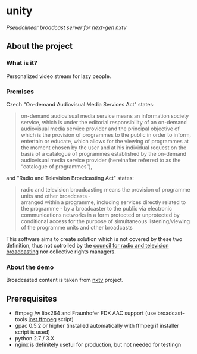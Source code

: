 unity
=====

*Pseudolinear broadcast server for next-gen nxtv*

About the project
-----------------

### What is it?

Personalized video stream for lazy people.


### Premises

Czech "On-demand Audiovisual Media Services Act" states:

> on-demand audiovisual media service means an information society service, which is under the
> editorial responsibility of an on-demand audiovisual media service provider and the principal
> objective of which is the provision of programmes to the public in order to inform, entertain or
> educate, which allows for the viewing of programmes at the moment chosen by the user and at his
> individual request on the basis of a catalogue of programmes established by the on-demand
> audiovisual media service provider (hereinafter referred to as the “catalogue of programmes”), 

and "Radio and Television Broadcasting Act" states:

> radio and television broadcasting means the provision of programme units and other broadcasts -  
> arranged within a programme, including services directly related to the programme - by a
> broadcaster to the public via electronic communications networks in a form protected or 
> unprotected by conditional access for the purpose of simultaneous listening/viewing of the 
> programme units and other broadcasts

This software aims to create solution which is not covered by these two definition, thus not
cotrolled by the [council for radio and television broadcasting](http://www.rrtv.cz) nor
collective rights managers.


### About the demo

Broadcasted content is taken from [nxtv](http://www.nxtv.cz) project. 


Prerequisites
-------------

 - ffmpeg /w libx264 and Fraunhofer FDK AAC support 
   (use broadcast-tools [inst.ffmpeg](https://raw.githubusercontent.com/opennx/broadcast-tools/master/inst.ffmpeg.sh) script)
 - gpac 0.5.2 or higher (installed automatically with ffmpeg if installer script is used)
 - python 2.7 / 3.X
 - nginx is definitely useful for production, but not needed for testingn 
